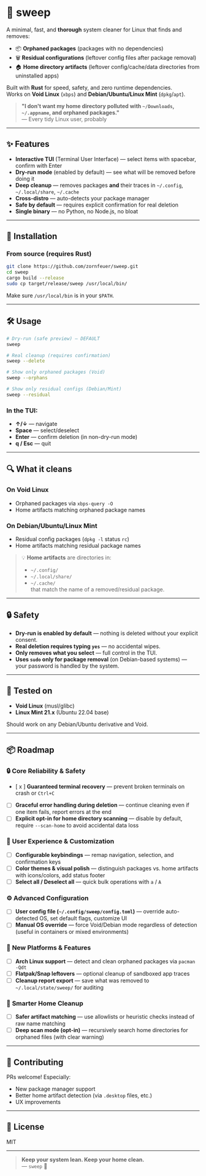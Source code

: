 # 🧹 sweep

A minimal, fast, and **thorough** system cleaner for Linux that finds and removes:

- 📦 **Orphaned packages** (packages with no dependencies)
- 🗑️ **Residual configurations** (leftover config files after package removal)
- 🏠 **Home directory artifacts** (leftover config/cache/data directories from uninstalled apps)

Built with **Rust** for speed, safety, and zero runtime dependencies.  
Works on **Void Linux** (`xbps`) and **Debian/Ubuntu/Linux Mint** (`dpkg`/`apt`).

> **"I don't want my home directory polluted with `~/Downloads`, `~/.appname`, and orphaned packages."**  
> — Every tidy Linux user, probably

---

## ✨ Features

- **Interactive TUI** (Terminal User Interface) — select items with spacebar, confirm with Enter
- **Dry-run mode** (enabled by default) — see what will be removed before doing it
- **Deep cleanup** — removes packages **and** their traces in `~/.config`, `~/.local/share`, `~/.cache`
- **Cross-distro** — auto-detects your package manager
- **Safe by default** — requires explicit confirmation for real deletion
- **Single binary** — no Python, no Node.js, no bloat

---

## 🚀 Installation

### From source (requires Rust)

```bash
git clone https://github.com/zornfeuer/sweep.git
cd sweep
cargo build --release
sudo cp target/release/sweep /usr/local/bin/
```

Make sure `/usr/local/bin` is in your `$PATH`.

---

## 🛠️ Usage

```bash
# Dry-run (safe preview) — DEFAULT
sweep

# Real cleanup (requires confirmation)
sweep --delete

# Show only orphaned packages (Void)
sweep --orphans

# Show only residual configs (Debian/Mint)
sweep --residual
```

### In the TUI:
- **↑/↓** — navigate
- **Space** — select/deselect
- **Enter** — confirm deletion (in non-dry-run mode)
- **q / Esc** — quit

---

## 🔍 What it cleans

### On Void Linux
- Orphaned packages via `xbps-query -O`
- Home artifacts matching orphaned package names

### On Debian/Ubuntu/Linux Mint
- Residual config packages (`dpkg -l` status `rc`)
- Home artifacts matching residual package names

> 💡 **Home artifacts** are directories in:
> - `~/.config/`
> - `~/.local/share/`
> - `~/.cache/`  
> that match the name of a removed/residual package.

---

## 🔒 Safety

- **Dry-run is enabled by default** — nothing is deleted without your explicit consent.
- **Real deletion requires typing `yes`** — no accidental wipes.
- **Only removes what you select** — full control in the TUI.
- **Uses `sudo` only for package removal** (on Debian-based systems) — your password is handled by the system.

---

## 🧪 Tested on

- **Void Linux** (musl/glibc)
- **Linux Mint 21.x** (Ubuntu 22.04 base)

Should work on any Debian/Ubuntu derivative and Void.

---

## 📦 Roadmap

### 🔒 **Core Reliability & Safety**
- [ x ] **Guaranteed terminal recovery** — prevent broken terminals on crash or `Ctrl+C`  
- [ ] **Graceful error handling during deletion** — continue cleaning even if one item fails, report errors at the end  
- [ ] **Explicit opt-in for home directory scanning** — disable by default, require `--scan-home` to avoid accidental data loss  

### 🎨 **User Experience & Customization**
- [ ] **Configurable keybindings** — remap navigation, selection, and confirmation keys  
- [ ] **Color themes & visual polish** — distinguish packages vs. home artifacts with icons/colors, add status footer  
- [ ] **Select all / Deselect all** — quick bulk operations with `a` / `A`  

### ⚙️ **Advanced Configuration**
- [ ] **User config file (`~/.config/sweep/config.toml`)** — override auto-detected OS, set default flags, customize UI  
- [ ] **Manual OS override** — force Void/Debian mode regardless of detection (useful in containers or mixed environments)  

### 🧩 **New Platforms & Features**
- [ ] **Arch Linux support** — detect and clean orphaned packages via `pacman -Qdt`  
- [ ] **Flatpak/Snap leftovers** — optional cleanup of sandboxed app traces  
- [ ] **Cleanup report export** — save what was removed to `~/.local/state/sweep/` for auditing  

### 🧪 **Smarter Home Cleanup**
- [ ] **Safer artifact matching** — use allowlists or heuristic checks instead of raw name matching  
- [ ] **Deep scan mode (opt-in)** — recursively search home directories for orphaned files (with clear warning)  

---

## 🤝 Contributing

PRs welcome! Especially:
- New package manager support
- Better home artifact detection (via `.desktop` files, etc.)
- UX improvements

---

## 📜 License

MIT

---

> **Keep your system lean. Keep your home clean.**  
> — `sweep` 🦀
